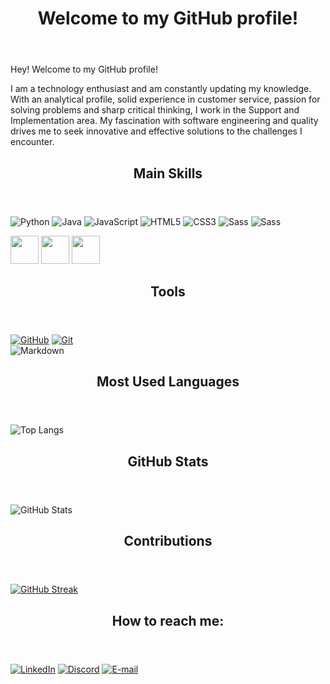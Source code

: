 
<html>

<img src="https://komarev.com/ghpvc/?username=JadnaCaetano&style=flat-square&color=blue" alt=""/>
	
</div><header><h1>Welcome to my GitHub profile!</h1></header>
    	
Hey! Welcome to my GitHub profile! 

I am a technology enthusiast and am constantly updating my knowledge.
With an analytical profile, solid experience in customer service, passion for solving problems and sharp critical thinking, I work in the Support and Implementation area. My fascination with software engineering and quality drives me to seek innovative and effective solutions to the challenges I encounter.

<header><h2>Main Skills</h2></header>   
	
![Python](https://img.shields.io/badge/Python-000?style=for-the-badge&logo=python)
![Java](https://img.shields.io/badge/Java-000?style=for-the-badge&logo=java)
![JavaScript](https://img.shields.io/badge/JavaScript-000?style=for-the-badge&logo=javascript)
![HTML5](https://img.shields.io/badge/HTML5-000?style=for-the-badge&logo=html5)
![CSS3](https://img.shields.io/badge/CSS3-000?style=for-the-badge&logo=css3&logoColor=264CE4)
![Sass](https://img.shields.io/badge/Sass-000?style=for-the-badge&logo=sass)
![Sass](https://miro.medium.com/v2/resize:fit:1400/format:webp/1*RK50G3R8xeRtANWAkJE6Mw.png)

<img src="https://www.vectorlogo.zone/logos/mysql/mysql-official.svg" width="45" height="45"/> <img src="https://www.vectorlogo.zone/logos/postgresql/postgresql-vertical.svg" width="45" height="45"/> <img src="https://cdn.jsdelivr.net/gh/devicons/devicon/icons/microsoftsqlserver/microsoftsqlserver-plain-wordmark.svg" width="45" height="45"/>
          
          
<header><h2>Tools</h2></header> 

[![GitHub](https://img.shields.io/badge/GitHub-000?style=for-the-badge&logo=github&logoColor=30A3DC)](https://docs.github.com/)
[![Git](https://img.shields.io/badge/Git-000?style=for-the-badge&logo=git&logoColor=E94D5F)](https://git-scm.com/doc)  
![Markdown](https://img.shields.io/badge/Markdown-000?style=for-the-badge&logo=markdown)
	
<header><h2>Most Used Languages</h2></header>  

![Top Langs](https://github-readme-stats-git-masterrstaa-rickstaa.vercel.app/api/top-langs/?username=JadnaCaetano&bg_color=000&border_color=30A3DC&title_color=E94D5F&text_color=FFF)

<header><h2>GitHub Stats</h2></header>  

![GitHub Stats](https://github-readme-stats.vercel.app/api?username=JadnaCaetano&theme=transparent&bg_color=000&border_color=30A3DC&show_icons=true&icon_color=30A3DC&title_color=E94D5F&text_color=FFF)

<header><h2>Contributions</header></h2> 

[![GitHub Streak](https://streak-stats.demolab.com/?user=JadnaCaetano&theme=bear&background=000&border=30A3DC&dates=FFF)](https://git.io/streak-stats)

<header><h2>How to reach me:</header></h2> 

[![LinkedIn](https://img.shields.io/badge/LinkedIn-000?style=for-the-badge&logo=linkedin&logoColor=0E76A8)](https://www.linkedin.com/in/jadna-caetano-ti/) [![Discord](https://img.shields.io/badge/Discord-000?style=for-the-badge&logo=discord)](https://www.discord.com/in/jadna.ti) [![E-mail](https://img.shields.io/badge/-Email-000?style=for-the-badge&logo=microsoft-outlook&logoColor=007BFF)](mailto:jadna.caetano@gmail.com)			            			
</html>


